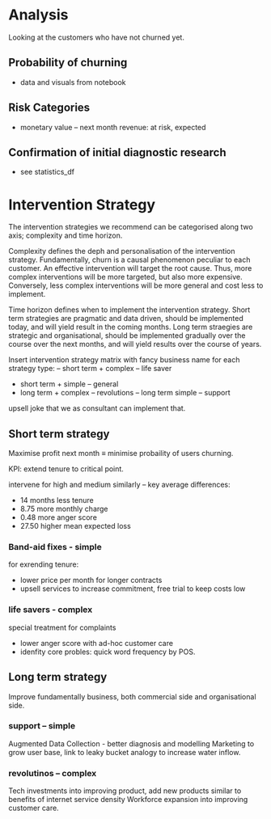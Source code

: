 # Analysis
Looking at the customers who have not churned yet.

## Probability of churning
- data and visuals from notebook

## Risk Categories
- monetary value
– next month revenue: at risk, expected

## Confirmation of initial diagnostic research
- see statistics_df

# Intervention Strategy
The intervention strategies we recommend can be categorised along two axis; complexity and time horizon.

Complexity defines the deph and personalisation of the intervention strategy. Fundamentally, churn is a causal phenomenon peculiar to each customer. An effective intervention will target the root cause. Thus, more complex interventions will be more targeted, but also more expensive. Conversely, less complex interventions will be more general and cost less to implement.

Time horizon defines when to implement the intervention strategy. Short term strategies are pragmatic and data driven, should be implemented today, and will yield result in the coming months. Long term straegies are strategic and organisational, should be implemented gradually over the course over the next months, and will yield results over the course of years.  

Insert intervention strategy matrix with fancy business name for each strategy type:
– short term + complex – life saver
- short term + simple – general
- long term + complex – revolutions
– long term simple – support

upsell joke that we as consultant can implement that.

## Short term strategy
Maximise profit next month 
$\equiv$ minimise probaility of users churning. 

KPI: extend tenure to critical point.

intervene for high and medium similarly – key average differences:
- 14 months less tenure
- 8.75 more monthly charge
- 0.48 more anger score
- 27.50 higher mean expected loss

### Band-aid fixes - simple
for exrending tenure:
- lower price per month for longer contracts
- upsell services to increase commitment, free trial to keep costs low

### life savers - complex
special treatment for complaints
- lower anger score with ad-hoc customer care
- idenfity core probles: quick word frequency by POS. 

## Long term strategy
Improve fundamentally business, both commercial side and organisational side.

### support – simple
Augmented Data Collection - better diagnosis and modelling
Marketing to grow user base, link to leaky bucket analogy to increase water inflow.

### revolutinos – complex
Tech investments into improving product, add new products similar to benefits of internet service density
Workforce expansion into improving customer care.



